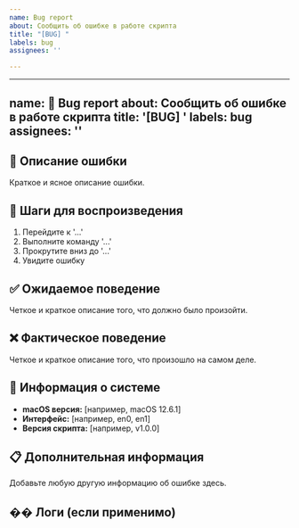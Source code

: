 ```yaml
---
name: Bug report
about: Сообщить об ошибке в работе скрипта
title: "[BUG] "
labels: bug
assignees: ''

---
```


---
name: 🐛 Bug report
about: Сообщить об ошибке в работе скрипта
title: '[BUG] '
labels: bug
assignees: ''
---

## 🐛 Описание ошибки
Краткое и ясное описание ошибки.

## 🔄 Шаги для воспроизведения
1. Перейдите к '...'
2. Выполните команду '...'
3. Прокрутите вниз до '...'
4. Увидите ошибку

## ✅ Ожидаемое поведение
Четкое и краткое описание того, что должно было произойти.

## ❌ Фактическое поведение
Четкое и краткое описание того, что произошло на самом деле.

## 📱 Информация о системе
- **macOS версия:** [например, macOS 12.6.1]
- **Интерфейс:** [например, en0, en1]
- **Версия скрипта:** [например, v1.0.0]

## 📋 Дополнительная информация
Добавьте любую другую информацию об ошибке здесь.

## �� Логи (если применимо)
